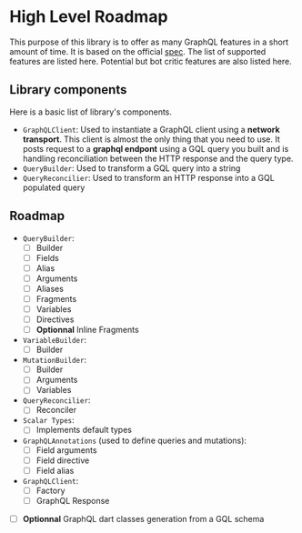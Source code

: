 # High Level Roadmap

This purpose of this library is to offer as many GraphQL features in a short amount of time.
It is based on the official [spec][1]. The list of supported features are listed here.
Potential but bot critic features are also listed here.

## Library components

Here is a basic list of library's components.

- `GraphQLClient`: Used to instantiate a GraphQL client using a **network transport**.
This client is almost the only thing that you need to use. It posts request to a **graphql endpont** using a 
GQL query you built and is handling reconciliation between the HTTP response and the query type.
- `QueryBuilder`: Used to transform a GQL query into a string
- `QueryReconcilier`: Used to transform an HTTP response into a GQL populated query

## Roadmap
- `QueryBuilder`:
  - [ ] Builder
  - [ ] Fields
  - [ ] Alias
  - [ ] Arguments
  - [ ] Aliases
  - [ ] Fragments
  - [ ] Variables
  - [ ] Directives
  - [ ] **Optionnal** Inline Fragments
- `VariableBuilder`:
  - [ ] Builder
- `MutationBuilder`:
  - [ ] Builder
  - [ ] Arguments
  - [ ] Variables
- `QueryReconcilier`:
  - [ ] Reconciler
- `Scalar Types`:
  - [ ] Implements default types
- `GraphQLAnnotations` (used to define queries and mutations):
  - [ ] Field arguments
  - [ ] Field directive
  - [ ] Field alias
- `GraphQLClient`:
  - [ ] Factory
  - [ ] GraphQL Response
- [ ] **Optionnal** GraphQL dart classes generation from a GQL schema
   
[1]: http://facebook.github.io/graphql/